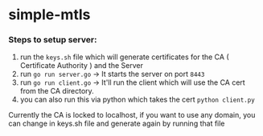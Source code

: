 # simple-mtls

### Steps to setup server:
1. run the `keys.sh` file which will generate certificates for the CA ( Certificate Authority ) and the Server
2. run `go run server.go` -> It starts the server on port `8443`
3. run `go run client.go` -> It'll run the client which will use the CA cert from the CA directory.
4. you can also run this via python which takes the cert `python client.py`

Currently the CA is locked to localhost, if you want to use any domain, you can change in keys.sh file
and generate again by running that file
